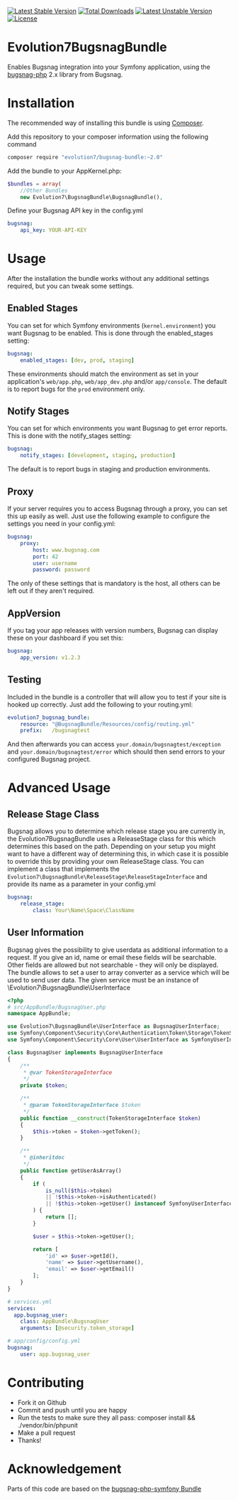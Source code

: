 [![Latest Stable Version](https://poser.pugx.org/evolution7/bugsnag-bundle/v/stable)](https://packagist.org/packages/evolution7/bugsnag-bundle) [![Total Downloads](https://poser.pugx.org/evolution7/bugsnag-bundle/downloads)](https://packagist.org/packages/evolution7/bugsnag-bundle) [![Latest Unstable Version](https://poser.pugx.org/evolution7/bugsnag-bundle/v/unstable)](https://packagist.org/packages/evolution7/bugsnag-bundle) [![License](https://poser.pugx.org/evolution7/bugsnag-bundle/license)](https://packagist.org/packages/evolution7/bugsnag-bundle)

# Evolution7BugsnagBundle #
Enables Bugsnag integration into your Symfony application, using the [bugsnag-php](https://github.com/bugsnag/bugsnag-php) 2.x library from Bugsnag.

# Installation #
The recommended way of installing this bundle is using [Composer](http://getcomposer.org/). 

Add this repository to your composer information using the following command

```bash
composer require "evolution7/bugsnag-bundle:~2.0"
```

Add the bundle to your AppKernel.php:

```php
$bundles = array(
    //Other Bundles
    new Evolution7\BugsnagBundle\BugsnagBundle(),
```

Define your Bugsnag API key in the config.yml

```yml
bugsnag:
    api_key: YOUR-API-KEY
```

# Usage #
After the installation the bundle works without any additional settings required, but you can tweak some settings.

## Enabled Stages ##
You can set for which Symfony environments (`kernel.environment`) you want Bugsnag to be enabled. This is done through the enabled_stages setting:

```yml
bugsnag:
    enabled_stages: [dev, prod, staging]
```

These environments should match the environment as set in your application's `web/app.php`, `web/app_dev.php` and/or `app/console`. The default is to report bugs for the `prod` environment only.


## Notify Stages ##
You can set for which environments you want Bugsnag to get error reports. This is done with the notify_stages setting:

```yml
bugsnag:
    notify_stages: [development, staging, production]
```

The default is to report bugs in staging and production environments.


## Proxy ##
If your server requires you to access Bugsnag through a proxy, you can set this up easily as well. Just use the following example to configure the settings you need in your config.yml:

```yml
bugsnag:
    proxy:
        host: www.bugsnag.com
        port: 42
        user: username
        password: password
```

The only of these settings that is mandatory is the host, all others can be left out if they aren't required.

## AppVersion ##
If you tag your app releases with version numbers, Bugsnag can display these on your dashboard if you set this:

```yml
bugsnag:
    app_version: v1.2.3
```

## Testing ##
Included in the bundle is a controller that will allow you to test if your site is hooked up correctly. Just add the following to your routing.yml:

```yml
evolution7_bugsnag_bundle:
    resource: "@BugsnagBundle/Resources/config/routing.yml"
    prefix:   /bugsnagtest
```

And then afterwards you can access `your.domain/bugsnagtest/exception` and `your.domain/bugsnagtest/error` which should then send errors to your configured Bugsnag project.

# Advanced Usage #

## Release Stage Class ##
Bugsnag allows you to determine which release stage you are currently in, the Evolution7BugsnagBundle uses a ReleaseStage class for this which determines this based on the path. Depending on your setup you might want to have a different way of determining this, in which case it is possible to override this by providing your own ReleaseStage class.
You can implement a class that implements the `Evolution7\BugsnagBundle\ReleaseStage\ReleaseStageInterface` and provide its name as a parameter in your config.yml

```yml
bugsnag:
    release_stage:
        class: Your\Name\Space\ClassName
```

## User Information ##
Bugsnag gives the possibility to give userdata as additional information to a request. If you give an id, name or email these fields will be searchable. Other fields are allowed
but not searchable - they will only be displayed. The bundle allows to set a user to array converter as a service which will be used to send user data.
The given service must be an instance of \Evolution7\BugsnagBundle\UserInterface

```php
<?php
# src/AppBundle/BugsnagUser.php
namespace AppBundle;

use Evolution7\BugsnagBundle\UserInterface as BugsnagUserInterface;
use Symfony\Component\Security\Core\Authentication\Token\Storage\TokenStorageInterface;
use Symfony\Component\Security\Core\User\UserInterface as SymfonyUserInterface;

class BugsnagUser implements BugsnagUserInterface
{
    /**
     * @var TokenStorageInterface
     */
    private $token;

    /**
     * @param TokenStorageInterface $token
     */
    public function __construct(TokenStorageInterface $token)
    {
        $this->token = $token->getToken();
    }

    /**
     * @inheritdoc
     */
    public function getUserAsArray()
    {
        if (
            is_null($this->token)
            || !$this->token->isAuthenticated()
            || !$this->token->getUser() instanceof SymfonyUserInterface
        ) {
            return [];
        }

        $user = $this->token->getUser();

        return [
            'id' => $user->getId(),
            'name' => $user->getUsername(),
            'email' => $user->getEmail()
        ];
    }
}
```

```yml
# services.yml
services:
  app.bugsnag_user:
    class: AppBundle\BugsnagUser
    arguments: [@security.token_storage]
```

```yml
# app/config/config.yml
bugsnag:
    user: app.bugsnag_user
```

# Contributing #

* Fork it on Github
* Commit and push until you are happy
* Run the tests to make sure they all pass: composer install && ./vendor/bin/phpunit
* Make a pull request
* Thanks!

# Acknowledgement #
Parts of this code are based on the [bugsnag-php-symfony Bundle](https://github.com/wrep/bugsnag-php-symfony)
